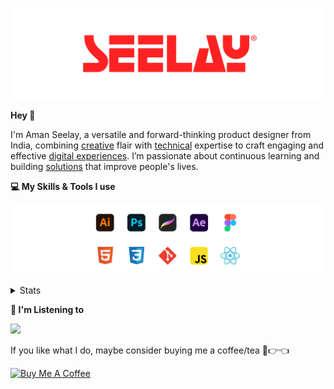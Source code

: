 [![banner](./images/seelay.svg)](https://www.seelay.in)

**Hey 👋**

I'm Aman Seelay, a versatile and forward-thinking product designer from India, combining [creative](https://illustrations.seelay.in) flair with [technical](https://www.seelay.in/#skills) expertise to craft engaging and effective [digital experiences](https://www.seelay.in/#work). I’m passionate about continuous learning and building [solutions](https://www.seelay.in/#projects) that improve people's lives.

**💻 My Skills & Tools I use**

[![banner](./images/skills&tools.svg)](https://www.seelay.in/about)

<details>
  <summary>Stats</summary>

---

<!--START_SECTION:waka-->
![Profile Views](http://img.shields.io/badge/Profile%20Views-3-blue)

**🐱 My GitHub Data** 

> 📦 825.0 kB Used in GitHub's Storage 
 > 
> 🏆 1,781 Contributions in the Year 2025
 > 
> 💼 Opted to Hire
 > 
> 📜 1 Public Repository 
 > 
> 🔑 27 Private Repository 
 > 
**I'm a Night 🦉** 

```text
🌞 Morning                610 commits         ███░░░░░░░░░░░░░░░░░░░░░░   12.70 % 
🌆 Daytime                577 commits         ███░░░░░░░░░░░░░░░░░░░░░░   12.01 % 
🌃 Evening                1493 commits        ████████░░░░░░░░░░░░░░░░░   31.08 % 
🌙 Night                  2124 commits        ███████████░░░░░░░░░░░░░░   44.21 % 
```
📅 **I'm Most Productive on Sunday** 

```text
Monday                   640 commits         ███░░░░░░░░░░░░░░░░░░░░░░   13.32 % 
Tuesday                  718 commits         ████░░░░░░░░░░░░░░░░░░░░░   14.95 % 
Wednesday                669 commits         ███░░░░░░░░░░░░░░░░░░░░░░   13.93 % 
Thursday                 676 commits         ████░░░░░░░░░░░░░░░░░░░░░   14.07 % 
Friday                   495 commits         ███░░░░░░░░░░░░░░░░░░░░░░   10.30 % 
Saturday                 728 commits         ████░░░░░░░░░░░░░░░░░░░░░   15.15 % 
Sunday                   878 commits         █████░░░░░░░░░░░░░░░░░░░░   18.28 % 
```


📊 **This Week I Spent My Time On** 

```text
🕑︎ Time Zone: Asia/Kolkata

💬 Programming Languages: 
Other                    11 hrs 52 mins      ███████████████████████░░   91.80 % 
JavaScript               46 mins             ██░░░░░░░░░░░░░░░░░░░░░░░   06.03 % 
Markdown                 10 mins             ░░░░░░░░░░░░░░░░░░░░░░░░░   01.29 % 
TypeScript               6 mins              ░░░░░░░░░░░░░░░░░░░░░░░░░   00.81 % 
Bash                     0 secs              ░░░░░░░░░░░░░░░░░░░░░░░░░   00.07 % 

🔥 Editors: 
Chrome                   10 hrs 1 min        ███████████████████░░░░░░   77.58 % 
Cursor                   1 hr 31 mins        ███░░░░░░░░░░░░░░░░░░░░░░   11.76 % 
Edge                     1 hr 22 mins        ███░░░░░░░░░░░░░░░░░░░░░░   10.65 % 

💻 Operating System: 
Windows                  12 hrs 55 mins      █████████████████████████   100.00 % 
```

**I Mostly Code in JavaScript** 

```text
JavaScript               17 repos            ███████████████░░░░░░░░░░   58.62 % 
TypeScript               5 repos             ████░░░░░░░░░░░░░░░░░░░░░   17.24 % 
HTML                     4 repos             ███░░░░░░░░░░░░░░░░░░░░░░   13.79 % 
Java                     2 repos             ██░░░░░░░░░░░░░░░░░░░░░░░   06.90 % 
Astro                    1 repo              █░░░░░░░░░░░░░░░░░░░░░░░░   03.45 % 
```




 Last Updated on 10/08/2025 06:52:46 UTC
<!--END_SECTION:waka-->

---

 </details>

**🎵 I'm Listening to**

<object data="https://now-play.vercel.app/api/generate?uid=7a17a86e-d6b7-43b5-8d9c-1d6dae42a779" >

  <img src="https://now-play.vercel.app/api/generate?uid=7a17a86e-d6b7-43b5-8d9c-1d6dae42a779" />

</object>

If you like what I do, maybe consider buying me a coffee/tea 🥺👉👈

<a href="https://www.buymeacoffee.com/seelay" target="_blank"><img src="https://cdn.buymeacoffee.com/buttons/v2/default-red.png" alt="Buy Me A Coffee" width="150" ></a>
